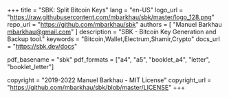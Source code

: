 +++
title        = "SBK: Split Bitcoin Keys"
lang         = "en-US"
logo_url     = "https://raw.githubusercontent.com/mbarkhau/sbk/master/logo_128.png"
repo_url     = "https://github.com/mbarkhau/sbk"
authors       = [
    "Manuel Barkhau <mbarkhau@gmail.com>"
]
description  = "SBK - Bitcoin Key Generation and Backup tool."
keywords     = "Bitcoin,Wallet,Electrum,Shamir,Crypto"
docs_url     = "https://sbk.dev/docs"

pdf_basename = "sbk"
pdf_formats  = ["a4", "a5", "booklet_a4", "letter", "booklet_letter"]

copyright = "2019-2022 Manuel Barkhau - MIT License"
copyright_url = "https://github.com/mbarkhau/sbk/blob/master/LICENSE"
+++
